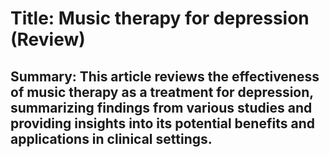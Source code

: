 # Title: Music therapy for depression (Review)

## Summary: This article reviews the effectiveness of music therapy as a treatment for depression, summarizing findings from various studies and providing insights into its potential benefits and applications in clinical settings.